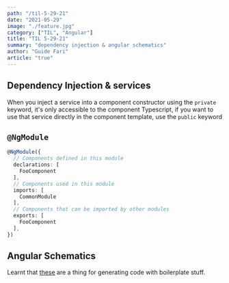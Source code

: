 ```yaml
---
path: "/til-5-29-21"
date: "2021-05-29"
image: "./feature.jpg"
category: ["TIL", "Angular"]
title: "TIL 5-29-21"
summary: "dependency injection & angular schematics"
author: "Guide Fari"
article: "true"
---
```

## Dependency Injection & services
When you inject a service into a component constructor using the `private` keyword, it's only accessible to the component Typescript, if you want to use that service directly in the component template, use the `public` keyword

## `@NgModule`

```typescript
@NgModule({
  // Components defined in this module
  declarations: [
    FooComponent
  ],
  // Components used in this module
  imports: [
    CommonModule
  ],
  // Components that can be imported by other modules
  exports: [
    FooComponent
  ],
})
```

## Angular Schematics
Learnt that [these](https://material.angular.io/guide/schematics) are a thing for generating code with boilerplate stuff.
